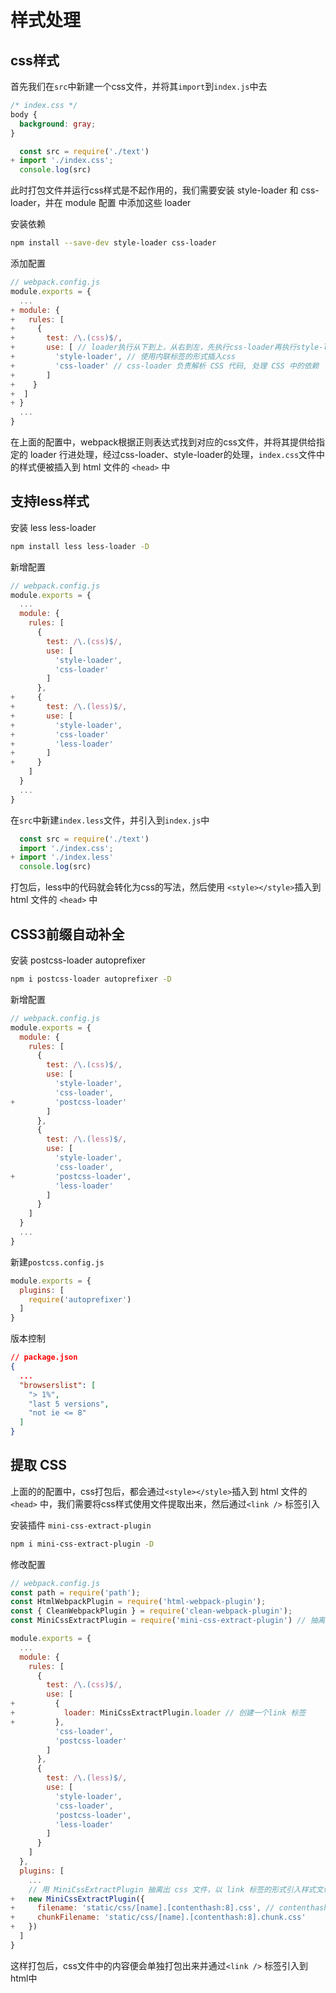 # 样式处理

## css样式

首先我们在`src`中新建一个css文件，并将其`import`到`index.js`中去

```css
/* index.css */
body {
  background: gray;
}
```

```js
  const src = require('./text')
+ import './index.css';
  console.log(src)
```

此时打包文件并运行css样式是不起作用的，我们需要安装 style-loader 和 css-loader，并在 module 配置 中添加这些 loader

安装依赖
```bash
npm install --save-dev style-loader css-loader
```

添加配置

```js
// webpack.config.js
module.exports = {
  ...
+ module: {
+   rules: [
+     {
+       test: /\.(css)$/,
+       use: [ // loader执行从下到上，从右到左，先执行css-loader再执行style-loader
+         'style-loader', // 使用内联标签的形式插入css
+         'css-loader' // css-loader 负责解析 CSS 代码, 处理 CSS 中的依赖
+       ]
+    }
+  ]
+ }
  ...
}
```

在上面的配置中，webpack根据正则表达式找到对应的css文件，并将其提供给指定的 loader 行进处理，经过css-loader、style-loader的处理，`index.css`文件中的样式便被插入到 html 文件的 `<head>` 中

## 支持less样式

安装 less less-loader

```bash
npm install less less-loader -D
```

新增配置

```js
// webpack.config.js
module.exports = {
  ...
  module: {
    rules: [
      {
        test: /\.(css)$/,
        use: [
          'style-loader',
          'css-loader'
        ]
      },
+     {
+       test: /\.(less)$/,
+       use: [
+         'style-loader',
+         'css-loader'
+         'less-loader'
+       ]
+     }
    ]
  }
  ...
}
```

在`src`中新建`index.less`文件，并引入到`index.js`中

```js
  const src = require('./text')
  import './index.css';
+ import './index.less'
  console.log(src)
```

打包后，less中的代码就会转化为css的写法，然后使用 `<style></style>`插入到 html 文件的 `<head>` 中

## CSS3前缀自动补全

安装 postcss-loader autoprefixer

```bash
npm i postcss-loader autoprefixer -D
```

新增配置
```js
// webpack.config.js
module.exports = {
  module: {
    rules: [
      {
        test: /\.(css)$/,
        use: [
          'style-loader',
          'css-loader',
+         'postcss-loader'
        ]
      },
      {
        test: /\.(less)$/,
        use: [
          'style-loader',
          'css-loader',
+         'postcss-loader',
          'less-loader'
        ]
      }
    ]
  }
  ...
}
```

新建`postcss.config.js`

```js
module.exports = {
  plugins: [
    require('autoprefixer')
  ]
}
```

版本控制
```json
// package.json
{
  ...
  "browserslist": [
    "> 1%",
    "last 5 versions",
    "not ie <= 8"
  ]
}
```

## 提取 CSS

上面的的配置中，css打包后，都会通过`<style></style>`插入到 html 文件的 `<head>` 中，我们需要将css样式使用文件提取出来，然后通过`<link />` 标签引入

安装插件 `mini-css-extract-plugin`

```bash
npm i mini-css-extract-plugin -D
```

修改配置
```js
// webpack.config.js
const path = require('path');
const HtmlWebpackPlugin = require('html-webpack-plugin');
const { CleanWebpackPlugin } = require('clean-webpack-plugin');
const MiniCssExtractPlugin = require('mini-css-extract-plugin') // 抽离出 css 样式生成一个文件

module.exports = {
  ...
  module: {
    rules: [
      {
        test: /\.(css)$/,
        use: [
+         {
+           loader: MiniCssExtractPlugin.loader // 创建一个link 标签
+         },
          'css-loader',
          'postcss-loader'
        ]
      },
      {
        test: /\.(less)$/,
        use: [
          'style-loader',
          'css-loader',
          'postcss-loader',
          'less-loader'
        ]
      }
    ]
  },
  plugins: [
    ...
    // 用 MiniCssExtractPlugin 抽离出 css 文件，以 link 标签的形式引入样式文件
+   new MiniCssExtractPlugin({
+     filename: 'static/css/[name].[contenthash:8].css', // contenthash 文件内容改变便会生成新的hash
+     chunkFilename: 'static/css/[name].[contenthash:8].chunk.css'
+   })
  ]
}
```

这样打包后，css文件中的内容便会单独打包出来并通过`<link />` 标签引入到html中


